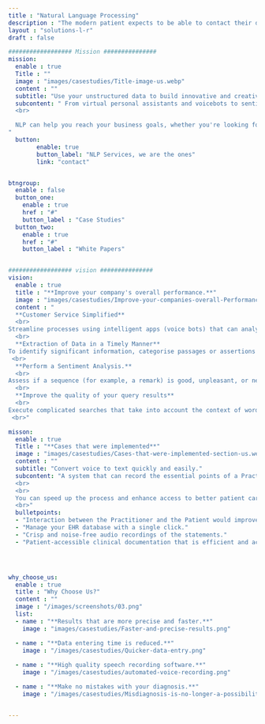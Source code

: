 ```yaml
---
title : "Natural Language Processing"
description : "The modern patient expects to be able to contact their doctor 24/7 a day and clinicians can now use telemedicine to monetize remote assistance."
layout : "solutions-l-r"
draft : false

################## Mission ###############
mission:
  enable : true
  Title : ""
  image : "images/casestudies/Title-image-us.webp" 
  content : ""
  subtitle: "Use your unstructured data to build innovative and creative apps to offer your business a competitive edge."
  subcontent: " From virtual personal assistants and voicebots to sentiment analysis and search engines, Spritle is one of the leading Natural Language Processing Companies that helps you to rethink what's possible.
  <br>

  NLP can help you reach your business goals, whether you're looking for a way to improve your current services, extract value from enormous volumes of data and much more.
"
  button:
        enable: true
        button_label: "NLP Services, we are the ones"
        link: "contact"


btngroup:
  enable : false
  button_one:
    enable : true
    href : "#"
    button_label : "Case Studies"
  button_two:
    enable : true
    href : "#"
    button_label : "White Papers"


################## vision ###############
vision:
  enable : true
  title : "**Improve your company's overall performance.**"
  image : "images/casestudies/Improve-your-companies-overall-Performance-section-image-us.webp"  
  content : "
  **Customer Service Simplified**
  <br>
Streamline processes using intelligent apps (voice bots) that can analyse speech recording input sequences and determine the speaker's purpose.
  <br>
  **Extraction of Data in a Timely Manner**
To identify significant information, categorise passages or assertions inside documents using question-and-answer systems.
 <br>
  **Perform a Sentiment Analysis.**
  <br>
Assess if a sequence (for example, a remark) is good, unpleasant, or neutral to give an amazing customer experience.
  <br>
  **Improve the quality of your query results**
  <br>
Execute complicated searches that take into account the context of words and provide more accurate answers by detecting substantial sequence similarities.
 <br>"

misson:
  enable : true
  Title : "**Cases that were implemented**"
  image : "images/casestudies/Cases-that-were-implemented-section-us.webp" 
  content : ""
  subtitle: "Convert voice to text quickly and easily."
  subcontent: "A system that can record the essential points of a Practitioner-Patient conversation and update them in the EHR while also providing you with an appropriate Clinical Record in a downloadable format. All that is required is that the Practitioner and the Patient engage on a regular basis.
  <br>
  <br>
  You can speed up the process and enhance access to better patient care using AI Voice Transcription Software.
  <br>"
  bulletpoints: 
  - "Interaction between the Practitioner and the Patient would improve if the digital screen inbetween is to be removed."
  - "Manage your EHR database with a single click."
  - "Crisp and noise-free audio recordings of the statements."
  - "Patient-accessible clinical documentation that is efficient and accurate."




why_choose_us:
  enable : true
  title : "Why Choose Us?"
  content : ""
  image : "/images/screenshots/03.png" 
  list:
  - name : "**Results that are more precise and faster.**"
    image : "images/casestudies/Faster-and-precise-results.png"  

  - name : "**Data entering time is reduced.**"
    image : "/images/casestudies/Quicker-data-entry.png"  
      
  - name : "**High quality speech recording software.**"
    image : "/images/casestudies/automated-voice-recording.png"

  - name : "**Make no mistakes with your diagnosis.**"
    image : "/images/casestudies/Misdiagnosis-is-no-longer-a-possibilit.png"  


---
```


